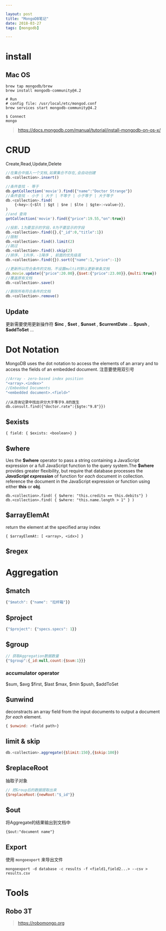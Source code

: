 ```yaml
---

layout: post
title: "MongoDB笔记"
date: 2018-03-27
tags: [mongodb]

---
```


# install
## Mac OS
```shell
brew tap mongodb/brew
brew install mongodb-community@4.2

# Run
# config file: /usr/local/etc/mongod.conf
brew services start mongodb-community@4.2

$ Connect
mongo
```

> <https://docs.mongodb.com/manual/tutorial/install-mongodb-on-os-x/>


# CRUD
Create,Read,Update,Delete
```js
//在集合中插入一个文档,如果集合不存在,会自动创建
db.<collection>.insert()

//条件查找 - 等于
db.getCollection('movie').find({"name":"Doctor Strange"})
//条件查找 - 小于 | 大于 | 不等于 | 小于等于 | 大于等于
db.<collection>.find(
    {<key>:{<$lt | $gt | $ne | $lte | $gte>:<value>}},
)
//and 查询
getCollection('movie').find({"price":19.55,"on":true})

//投影，1为要显示的字段，0为不要显示的字段
db.<collection>.find({},{"_id":0,"title":1})
//限制
db.<collection>.find().limit(2)
//跳过
db.<collection>.find().skip(2)
//排序， 1升序，-1降序 , 前面的优先级高
db.<collection>.find({}).sort({"name":1,"price":-1})

//更新所以符合条件的文档，不设置multi时默认更新单条文档
db.movie.update({"price":20.00},{$set:{"price":23.00}},{multi:true})
//覆盖原有文档
db.<collection>.save()

//删除所有符合条件的文档
db.<collection>.remove()
```
## Update

更新需要使用更新操作符
**\$inc** , **\$set** , **\$unset** , **\$currentDate** ...
**\$push** , **\$addToSet** ...

# Dot Notation
MongoDB uses the dot notation to access the elements of an arrary and to access the fields of an embedded document.
注意要使用双引号
```js
//Array - zero-based index position
"<array>.<index>"
//Embedded Documents
"<embedded document>.<field>"
```
```
//从咨询记录中找出评分大于等于9.8的医生
db.consult.find({"doctor.rate":{$gte:"9.8"}})
```
## \$exists
```
{ field: { $exists: <boolean>} }
```
## \$where
Ues the **\$where** operator to pass a string containing a JavaScript expression or a full JavaScript function to the query system.The **\$where** provides greater flexibility, but require that database processes the ***JavaScript expression*** of function for *each* document in collection.
reference the document in the JavaScript expression or function using either **this** or **obj**.
```
db.<collection>.find( { $where: "this.credits == this.debits"} )
db.<collection>.find( { $where: "this.name.length > 1" } )
```
## \$arrayElemAt
return the element at the specified array index
```
{ $arrayElemAt: [ <array>, <idx>] }
```

## \$regex


# Aggregation
## \$match
```js
{"$match": {"name": "拉杆箱"}}
```
## \$project
```js
{"$project": {"specs.specs": 1}}
```

## \$group
```js
// 获取Aggregation数据数量
{"$group":{_id:null,count:{$sum:1}}}
```
### accumulator operator
\$sum, \$avg
\$first,  \$last
\$max, \$min
\$push, \$addToSet
## \$unwind
deconstracts an array field from the input documents to output a document *for each* element.
```js
{ $unwind: <field path>}
```
## limit & skip
```js
db.<collection>.aggregate({$limit:150},{$skip:100})
```
## \$replaceRoot
抽取子对象
```js
// 把Group后的数据提取出来
{$replaceRoot:{newRoot:"$_id"}}
```
## \$out
将Aggregate的结果输出到文档中
```
{$out:"document name"}
```
## Export
使用 `mongoexport` 来导出文件
```
mongoexport -d database -c results -f <field1,field2...> --csv > results.csv
```

# Tools

## Robo 3T
> <https://robomongo.org>